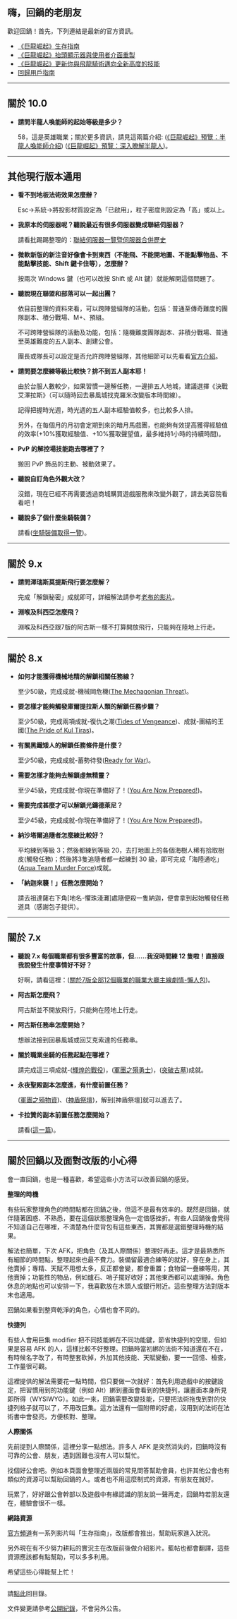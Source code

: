 ## 嗨，回鍋的老朋友

歡迎回鍋！首先，下列連結是最新的官方資訊。

- [《巨龍崛起》生存指南](https://www.youtube.com/watch?v=oW6OnwIeLWc)
- [《巨龍崛起》抬頭顯示器與使用者介面重製](https://worldofwarcraft.com/zh-tw/news/23841481/%E9%AD%94%E7%8D%B8%E4%B8%96%E7%95%8C%E5%B7%A8%E9%BE%8D%E5%B4%9B%E8%B5%B7%E6%8A%AC%E9%A0%AD%E9%A1%AF%E7%A4%BA%E5%99%A8%E8%88%87%E4%BD%BF%E7%94%A8%E8%80%85%E4%BB%8B%E9%9D%A2%E9%87%8D%E8%A3%BD)
- [《巨龍崛起》更新你與飛龍騎術邁向全新高度的技能](https://worldofwarcraft.com/zh-tw/news/23818251/-8-%E6%9C%88-25-%E6%97%A5-%E6%9B%B4%E6%96%B0%E4%BD%A0%E8%88%87%E9%A3%9B%E9%BE%8D%E9%A8%8E%E8%A1%93%E9%82%81%E5%90%91%E5%85%A8%E6%96%B0%E9%AB%98%E5%BA%A6%E7%9A%84%E6%8A%80%E8%83%BD)
- [回歸用戶指南](https://worldofwarcraft.com/zh-tw/return)

---

## 關於 10.0

- **請問半龍人喚能師的起始等級是多少？**
    
    58，這是英雄職業；關於更多資訊，請見這兩篇介紹:
([《巨龍崛起》預覽：半龍人喚能師介紹](https://worldofwarcraft.com/zh-tw/news/23833250/%E5%B7%A8%E9%BE%8D%E5%B4%9B%E8%B5%B7%E9%A0%90%E8%A6%BD%E5%8D%8A%E9%BE%8D%E4%BA%BA%E5%96%9A%E8%83%BD%E5%B8%AB%E4%BB%8B%E7%B4%B9))
([《巨龍崛起》預覽：深入瞭解半龍人](https://worldofwarcraft.com/zh-tw/news/23826544/%E5%B7%A8%E9%BE%8D%E5%B4%9B%E8%B5%B7%E9%A0%90%E8%A6%BD%E6%B7%B1%E5%85%A5%E7%9E%AD%E8%A7%A3%E5%8D%8A%E9%BE%8D%E4%BA%BA))。

---

## 其他現行版本通用

- **看不到地板法術效果怎麼辦？**

    Esc→系統→將投影材質設定為「已啟用」，粒子密度則設定為「高」或以上。

- **我原本的伺服器呢？聽說最近有很多伺服器變成聯結伺服器？**

    請看批踢踢整理的：[聯結伺服器一覽暨伺服器合併歷史](https://www.ptt.cc/bbs/WOW/M.1601913850.A.48F.html)

- **微軟新版的新注音好像會卡到東西（不能飛、不能開地圖、不能點擊物品、不能點擊技能、Shift 鍵卡住等），怎麼辦？**

    按兩次 Windows 鍵（也可以改按 Shift 或 Alt 鍵）就能解開這個問題了。

- **聽說現在聯盟和部落可以一起出團？**
    
    依目前整理的資料來看，可以跨陣營組隊的活動，包括：普通至傳奇難度的團隊副本、積分戰場、M+、預組。
    
    不可跨陣營組隊的活動及功能，包括：隨機難度團隊副本、非積分戰場、普通至英雄難度的五人副本、創建公會。
    
    團長或隊長可以設定是否允許跨陣營組隊，其他細節可以先看看[官方介紹](https://news.blizzard.com/zh-tw/world-of-warcraft/23761709/%E9%96%8B%E7%99%BC%E9%A0%90%E8%A6%BD%EF%BC%9A%E8%B7%A8%E9%99%A3%E7%87%9F%E5%89%AF%E6%9C%AC)。

- **請問要怎麼練等級比較快？排不到五人副本耶！**

    由於台服人數較少，如果習慣一邊解任務，一邊排五人地城，建議選擇《決戰艾澤拉斯》（可以隨時回去暴風城找克羅米改變版本時間線）。
    
    記得把握時光週，時光週的五人副本經驗值較多，也比較多人排。

    另外，在每個月的月初會定期到來的暗月馬戲團，也能夠有效提高獲得經驗值的效率(+10%獲取經驗值、+10%獲取聲望值，最多維持1小時的持續時間)。

- **PvP 的解控場技能跑去哪裡了？**

    搬回 PvP 飾品的主動、被動效果了。

- **聽說自訂角色外觀大改？**

    沒錯，現在已經不再需要透過商城購買遊戲服務來改變外觀了，請去美容院看看吧！

- **聽說多了個什麼坐騎裝備？**

    請看([坐騎裝備取得一覽](https://forum.gamer.com.tw/C.php?bsn=5219&snA=659405))。

---

## 關於 9.x

- **請問澤瑞斯莫提斯飛行要怎麼解？**

    完成「解鎖秘密」成就即可，詳細解法請參考[老布的影片](https://youtu.be/7HrBcnlYTgI)。

- **淵喉及科西亞怎麼飛？**

    淵喉及科西亞跟7版的阿古斯一樣不打算開放飛行，只能夠在陸地上行走。

---

## 關於 8.x

- **如何才能獲得機械地精的解鎖相關任務線？**

   至少50級，完成成就-機械岡危機([The Mechagonian Threat](https://www.wowhead.com/achievement=13700/the-mechagonian-threat))。
  
- **要怎樣才能夠觸發庫爾提拉斯人類的解鎖任務步驟？**

    至少50級，完成兩項成就-復仇之潮([Tides of Vengeance](https://www.wowhead.com/achievement=13467/tides-of-vengeance))、成就-團結的王國([The Pride of Kul Tiras](https://www.wowhead.com/achievement=12997/the-pride-of-kul-tiras))。

- **有關黑鐵矮人的解鎖任務條件是什麼？**

    至少50級，完成成就-蓄勢待發([Ready for War](https://www.wowhead.com/achievement=12510/ready-for-war))。

- **需要怎樣才能夠去解鎖虛無精靈？**

    至少45級，完成成就-你現在準備好了！([You Are Now Prepared!](https://www.wowhead.com/achievement=12066/you-are-now-prepared))。

- **需要完成甚麼才可以解鎖光鑄德萊尼？**

    至少45級，完成成就-你現在準備好了！([You Are Now Prepared!](https://www.wowhead.com/achievement=12066/you-are-now-prepared))。

- **納沙塔爾追隨者怎麼練比較好？**

    平均練到等級 3；然後都練到等級 20，去打地圖上的各個海樹人稀有拾取樹皮(觸發任務)；然後將3隻追隨者都一起練到 30 級，即可完成「海陸通吃」([Aqua Team Murder Force](https://www.wowhead.com/achievement=13762/aqua-team-murder-force))成就。

- **「納迦來襲！」任務怎麼開始？**

    請去祖達薩右下角[地名-懼珠淺灘]處隨便殺一隻納迦，便會拿到起始觸發任務道具（感謝包子提供）。

---

## 關於 7.x

- **聽說 7.x 每個職業都有很多豐富的故事，但……我沒時間練 12 隻啦！直接跟我說發生什麼事情好不好？**

    好啊，請看這裡：([關於7版全部12個職業的職業大廳主線劇情-懶人包](https://www.ptt.cc/bbs/WOW/M.1532745299.A.C5B.html))。

- **阿古斯怎麼飛？**

    阿古斯並不開放飛行，只能夠在陸地上行走。

- **阿古斯任務串怎麼開始？**

    想辦法接到回暴風城或回艾克索達的任務串。

- **關於職業坐騎的任務起點在哪裡？**

    請完成這三項成就-([輝煌的戰役](https://www.wowhead.com/achievement=10994/a-glorious-campaign))，([軍團之殞勇士](https://www.wowhead.com/achievement=11846/champions-of-legionfall))，([突破古墓](http://www.wowhead.com/achievement=11546/breaching-the-tomb))成就。

- **永夜聖殿副本怎麼進，有什麼前置任務？**

    ([軍團之殞物資](http://www.wowhead.com/quest=46286/legionfall-supplies))、([神盾祭壇](http://www.wowhead.com/quest=46244/altar-of-the-aegis))，解到[神盾祭壇]就可以進去了。

- **卡拉贊的副本前置任務怎麼開始？**

    請看([這一篇](http://www.wowhead.com/quest=45422/edict-of-the-god-king))。

---

## 關於回鍋以及面對改版的小心得

會一直回鍋，也是一種喜歡，希望這些小方法可以改善回鍋的感受。

**整理的時機**

有些玩家整理角色的時間點都在回鍋之後，但這不是最有效率的。既然是回鍋，就伴隨著困惑、不熟悉，要在這個狀態整理角色一定倍感挫折。有些人回鍋後會覺得不知道自己在哪裡，不清楚為什麼背包有這些東西，其實都是選錯整理時機的結果。

解法也簡單，下次 AFK，把角色（及其人際關係）整理好再走。這才是最熟悉所有細節的時間點，整理起來也最不費力。裝備留最適合練等的就好，穿在身上，其他賣掉；專精、天賦不用想太多，反正都會變，都會重置；食物留一疊練等用，其他賣掉；功能性的物品，例如爐石、哨子擺好收好；其他東西都可以處理掉。角色休息的地點也可以安排一下，我喜歡放在木頭人或銀行附近。這些整理方法對版本末也適用。

回鍋如果看到整齊乾淨的角色，心情也會不同的。

**快捷列**

有些人會用巨集 modifier 把不同技能綁在不同功能鍵，節省快捷列的空間，但如果是容易 AFK 的人，這樣比較不好整理。回鍋時當初綁的法術不知道還在不在，有時候名字改了，有時整套砍掉，外加其他技能、天賦變動，要一一回憶、檢查，工作量很可觀。

這裡提供的解法需要花一點時間，但只要做一次就好：首先利用遊戲中的按鍵設定，把習慣用到的功能鍵（例如 Alt）綁到畫面會看到的快捷列，讓畫面本身所見即所得（WYSIWYG）。如此一來，回鍋需要改變技能，只要把法術拖曳到對的快捷列格子就可以了，不用改巨集。這方法還有一個附帶的好處，沒用到的法術在法術書中會發亮，方便核對、整理。

**人際關係**

先前提到人際關係，這裡分享一點想法。許多人 AFK 是突然消失的，回鍋時沒有可靠的公會、朋友，遇到困難也沒有人可以幫忙。

找個好公會吧。例如本頁面會整理近兩版的常見問答幫助會員，也許其他公會也有類似的資源可以幫助回鍋的人。或者也不用這麼制式的資源，有朋友在就好。

玩累了，好好跟公會幹部以及遊戲中有緣認識的朋友說一聲再走，回鍋時若朋友還在，體驗會很不一樣。

**網路資源**

[官方頻道](https://www.youtube.com/channel/UCgNBSxvqQMhVYBo-XSnmbqg)有一系列影片叫「生存指南」，改版都會推出，幫助玩家進入狀況。

另外現在有不少努力耕耘的實況主在改版前後做介紹影片。藍帖也都會翻譯，這些資源應該都有點幫助，可以多多利用。

希望這些心得能幫上忙！

---

請[點此](index.html)回目錄。

文件變更請參考[公開紀錄](https://github.com/dalechou/badweather.tw/commits/master/oldfriends.md)，不會另外公告。
